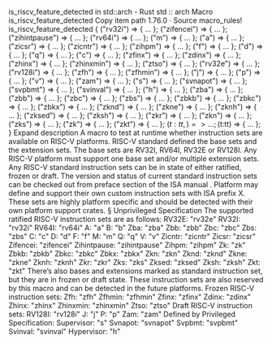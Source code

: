 is_riscv_feature_detected in std::arch - Rust
std
::
arch
Macro
is_riscv_feature_detected
Copy item path
1.76.0
·
Source
macro_rules! is_riscv_feature_detected {
    ("rv32i") => { ... };
    ("zifencei") => { ... };
    ("zihintpause") => { ... };
    ("rv64i") => { ... };
    ("m") => { ... };
    ("a") => { ... };
    ("zicsr") => { ... };
    ("zicntr") => { ... };
    ("zihpm") => { ... };
    ("f") => { ... };
    ("d") => { ... };
    ("q") => { ... };
    ("c") => { ... };
    ("zfinx") => { ... };
    ("zdinx") => { ... };
    ("zhinx") => { ... };
    ("zhinxmin") => { ... };
    ("ztso") => { ... };
    ("rv32e") => { ... };
    ("rv128i") => { ... };
    ("zfh") => { ... };
    ("zfhmin") => { ... };
    ("j") => { ... };
    ("p") => { ... };
    ("v") => { ... };
    ("zam") => { ... };
    ("s") => { ... };
    ("svnapot") => { ... };
    ("svpbmt") => { ... };
    ("svinval") => { ... };
    ("h") => { ... };
    ("zba") => { ... };
    ("zbb") => { ... };
    ("zbc") => { ... };
    ("zbs") => { ... };
    ("zbkb") => { ... };
    ("zbkc") => { ... };
    ("zbkx") => { ... };
    ("zknd") => { ... };
    ("zkne") => { ... };
    ("zknh") => { ... };
    ("zksed") => { ... };
    ("zksh") => { ... };
    ("zkr") => { ... };
    ("zkn") => { ... };
    ("zks") => { ... };
    ("zk") => { ... };
    ("zkt") => { ... };
    ($t:tt,) => { ... };
    ($t:tt) => { ... };
}
Expand description
A macro to test at
runtime
whether instruction sets are available on
RISC-V platforms.
RISC-V standard defined the base sets and the extension sets.
The base sets are RV32I, RV64I, RV32E or RV128I. Any RISC-V platform
must support one base set and/or multiple extension sets.
Any RISC-V standard instruction sets can be in state of either ratified,
frozen or draft. The version and status of current standard instruction
sets can be checked out from preface section of the
ISA manual
.
Platform may define and support their own custom instruction sets with
ISA prefix X. These sets are highly platform specific and should be
detected with their own platform support crates.
§
Unprivileged Specification
The supported ratified RISC-V instruction sets are as follows:
RV32E:
"rv32e"
RV32I:
"rv32i"
RV64I:
"rv64i"
A:
"a"
B:
"b"
Zba:
"zba"
Zbb:
"zbb"
Zbc:
"zbc"
Zbs:
"zbs"
C:
"c"
D:
"d"
F:
"f"
M:
"m"
Q:
"q"
V:
"v"
Zicntr:
"zicntr"
Zicsr:
"zicsr"
Zifencei:
"zifencei"
Zihintpause:
"zihintpause"
Zihpm:
"zihpm"
Zk:
"zk"
Zbkb:
"zbkb"
Zbkc:
"zbkc"
Zbkx:
"zbkx"
Zkn:
"zkn"
Zknd:
"zknd"
Zkne:
"zkne"
Zknh:
"zknh"
Zkr:
"zkr"
Zks:
"zks"
Zksed:
"zksed"
Zksh:
"zksh"
Zkt:
"zkt"
There’s also bases and extensions marked as standard instruction set,
but they are in frozen or draft state. These instruction sets are also
reserved by this macro and can be detected in the future platforms.
Frozen RISC-V instruction sets:
Zfh:
"zfh"
Zfhmin:
"zfhmin"
Zfinx:
"zfinx"
Zdinx:
"zdinx"
Zhinx:
"zhinx"
Zhinxmin:
"zhinxmin"
Ztso:
"ztso"
Draft RISC-V instruction sets:
RV128I:
"rv128i"
J:
"j"
P:
"p"
Zam:
"zam"
Defined by Privileged Specification:
Supervisor:
"s"
Svnapot:
"svnapot"
Svpbmt:
"svpbmt"
Svinval:
"svinval"
Hypervisor:
"h"